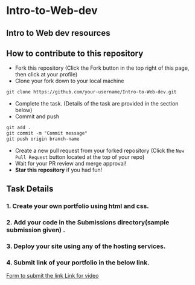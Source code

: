 # Intro-to-Web-dev

## Intro to Web dev resources

## How to contribute to this repository
* Fork this repository (Click the Fork button in the top right of this page, then click at your profile)
* Clone your fork down to your local machine

```markdown
git clone https://github.com/your-username/Intro-to-Web-dev.git
```

* Complete the task. (Details of the task are provided in the section below)
* Commit and push

```markdown
git add .
git commit -m "Commit message"
git push origin branch-name
```

* Create a new pull request from your forked repository (Click the `New Pull Request` button located at the top of your repo)
* Wait for your PR review and merge approval!
* __Star this repository__ if you had fun!

## Task Details
### 1. Create your own portfolio using html and css.
### 2. Add your code in the Submissions directory(sample submission given) .
### 3. Deploy your site using any of the hosting services.
### 4. Submit link of your portfolio in the below link.

[ Form to submit the link ](https://docs.google.com/forms/d/e/1FAIpQLSeWZhPAGB-E0IsRQ9BuAnNrgtCi8ZDIHkNEw_gBEijjkC7ZvQ/viewform)
[ Link for video ](https://drive.google.com/file/d/1aeyehbDPD1IDqkk5yCgfQp30BuDvRlkE/view?usp=sharing)
